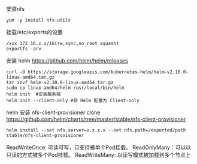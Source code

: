 安装nfs
```
yum -y install nfs-utils 
```
挂载/etc/exports的设置
```
/xxx 172.16.x.x/16(rw,sync,no_root_squash)
exportfs -arv
```
安装 helm
https://github.com/helm/helm/releases
```
curl -O https://storage.googleapis.com/kubernetes-helm/helm-v2.10.0-linux-amd64.tar.gz
tar xzvf helm-v2.10.0-linux-amd64.tar.gz
sudo cp linux-amd64/helm /usr/local/bin/helm
helm init  #安装服务端
helm init --client-only #将 Helm 配置为 Client-only
```

helm 安装 nfs-client-provisioner
clone  https://github.com/helm/charts/tree/master/stable/nfs-client-provisioner
```
helm install --set nfs.server=x.x.x.x --set nfs.path=/exported/path stable/nfs-client-provisioner
```




ReadWriteOnce: 可读可写，只支持被单个Pod挂载。
ReadOnlyMany：可以以只读的方式被多个Pod挂载。
ReadWriteMany: 以读写模式被加载到多个节点上  
